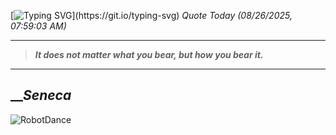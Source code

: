[![Typing SVG](https://readme-typing-svg.herokuapp.com?font=Press+Start+2P&color=C2F784&size=35&width=900&height=100&lines=Hello+World%2C+I'm+Hung+!)](https://git.io/typing-svg) 
_Quote Today (08/26/2025, 07:59:03 AM)_
___
>**_It does not matter what you bear, but how you bear it._**
___

## __**_Seneca_**

![RobotDance](src/assets/images/robot-dancing-dribble.gif?style=center)
